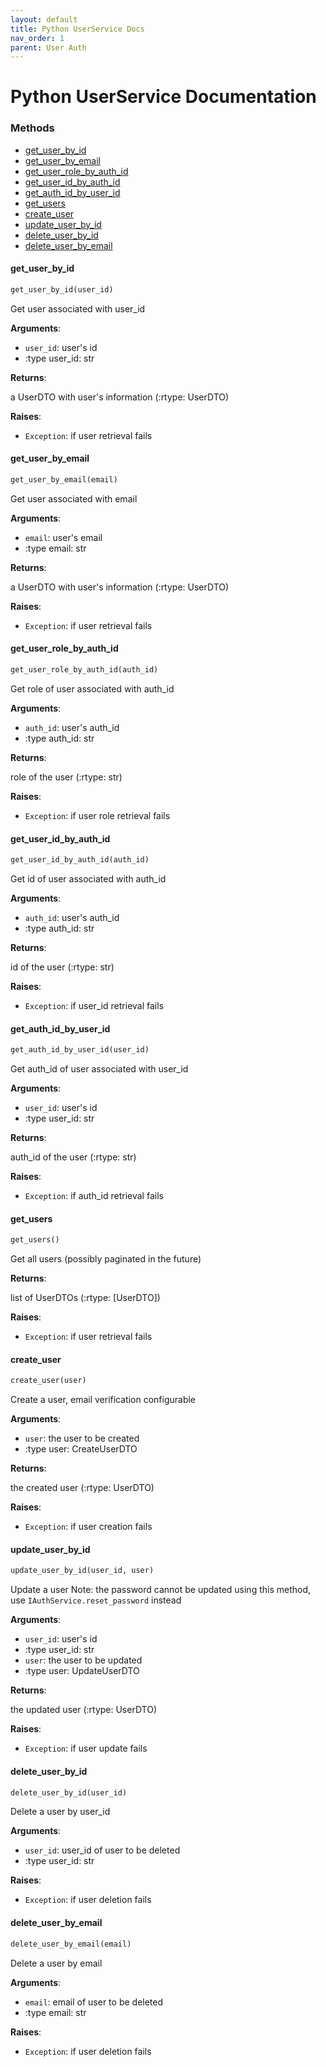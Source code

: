 ```yaml
---
layout: default
title: Python UserService Docs
nav_order: 1
parent: User Auth
---
```


# Python UserService Documentation

### Methods
* [get\_user\_by\_id](#interfaces.user_service.IUserService.get_user_by_id)
* [get\_user\_by\_email](#interfaces.user_service.IUserService.get_user_by_email)
* [get\_user\_role\_by\_auth\_id](#interfaces.user_service.IUserService.get_user_role_by_auth_id)
* [get\_user\_id\_by\_auth\_id](#interfaces.user_service.IUserService.get_user_id_by_auth_id)
* [get\_auth\_id\_by\_user\_id](#interfaces.user_service.IUserService.get_auth_id_by_user_id)
* [get\_users](#interfaces.user_service.IUserService.get_users)
* [create\_user](#interfaces.user_service.IUserService.create_user)
* [update\_user\_by\_id](#interfaces.user_service.IUserService.update_user_by_id)
* [delete\_user\_by\_id](#interfaces.user_service.IUserService.delete_user_by_id)
* [delete\_user\_by\_email](#interfaces.user_service.IUserService.delete_user_by_email)


<a name="interfaces.user_service.IUserService.get_user_by_id"></a>
#### get\_user\_by\_id

```python
get_user_by_id(user_id)
```

Get user associated with user_id

**Arguments**:

- `user_id`: user's id
- :type user_id: str

**Returns**:

a UserDTO with user's information (:rtype: UserDTO)

**Raises**:

- `Exception`: if user retrieval fails

<a name="interfaces.user_service.IUserService.get_user_by_email"></a>
#### get\_user\_by\_email

```python
get_user_by_email(email)
```

Get user associated with email

**Arguments**:

- `email`: user's email
- :type email: str

**Returns**:

a UserDTO with user's information (:rtype: UserDTO)

**Raises**:

- `Exception`: if user retrieval fails

<a name="interfaces.user_service.IUserService.get_user_role_by_auth_id"></a>
#### get\_user\_role\_by\_auth\_id

```python
get_user_role_by_auth_id(auth_id)
```

Get role of user associated with auth_id

**Arguments**:

- `auth_id`: user's auth_id
- :type auth_id: str

**Returns**:

role of the user (:rtype: str)

**Raises**:

- `Exception`: if user role retrieval fails

<a name="interfaces.user_service.IUserService.get_user_id_by_auth_id"></a>
#### get\_user\_id\_by\_auth\_id

```python
get_user_id_by_auth_id(auth_id)
```

Get id of user associated with auth_id

**Arguments**:

- `auth_id`: user's auth_id
- :type auth_id: str

**Returns**:

id of the user (:rtype: str)

**Raises**:

- `Exception`: if user_id retrieval fails

<a name="interfaces.user_service.IUserService.get_auth_id_by_user_id"></a>
#### get\_auth\_id\_by\_user\_id

```python
get_auth_id_by_user_id(user_id)
```

Get auth_id of user associated with user_id

**Arguments**:

- `user_id`: user's id
- :type user_id: str

**Returns**:

auth_id of the user (:rtype: str)

**Raises**:

- `Exception`: if auth_id retrieval fails

<a name="interfaces.user_service.IUserService.get_users"></a>
#### get\_users

```python
get_users()
```

Get all users (possibly paginated in the future)

**Returns**:

list of UserDTOs (:rtype: [UserDTO])

**Raises**:

- `Exception`: if user retrieval fails

<a name="interfaces.user_service.IUserService.create_user"></a>
#### create\_user

```python
create_user(user)
```

Create a user, email verification configurable

**Arguments**:

- `user`: the user to be created
- :type user: CreateUserDTO

**Returns**:

the created user (:rtype: UserDTO)

**Raises**:

- `Exception`: if user creation fails

<a name="interfaces.user_service.IUserService.update_user_by_id"></a>
#### update\_user\_by\_id

```python
update_user_by_id(user_id, user)
```

Update a user
Note: the password cannot be updated using this method, use `IAuthService.reset_password` instead

**Arguments**:

- `user_id`: user's id
- :type user_id: str
- `user`: the user to be updated
- :type user: UpdateUserDTO

**Returns**:

the updated user (:rtype: UserDTO)

**Raises**:

- `Exception`: if user update fails

<a name="interfaces.user_service.IUserService.delete_user_by_id"></a>
#### delete\_user\_by\_id

```python
delete_user_by_id(user_id)
```

Delete a user by user_id

**Arguments**:

- `user_id`: user_id of user to be deleted
- :type user_id: str

**Raises**:

- `Exception`: if user deletion fails

<a name="interfaces.user_service.IUserService.delete_user_by_email"></a>
#### delete\_user\_by\_email

```python
delete_user_by_email(email)
```

Delete a user by email

**Arguments**:

- `email`: email of user to be deleted
- :type email: str

**Raises**:

- `Exception`: if user deletion fails
